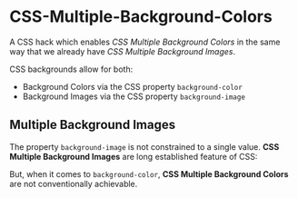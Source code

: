 # CSS-Multiple-Background-Colors
A CSS hack which enables *CSS Multiple Background Colors* in the same way that we already have *CSS Multiple Background Images*.

CSS backgrounds allow for both:

 - Background Colors via the CSS property `background-color`
 - Background Images via the CSS property `background-image`

## Multiple Background Images
The property `background-image` is not constrained to a single value. **CSS Multiple Background Images** are long established feature of CSS:


But, when it comes to `background-color`, **CSS Multiple Background Colors** are not conventionally achievable.
